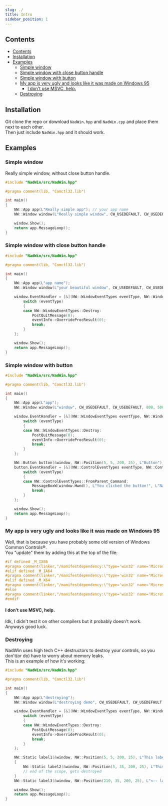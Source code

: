 ```yaml
---
slug: ./
title: Intro
sidebar_position: 1
---
```


## Contents

- [Contents](#contents)
- [Installation](#installation)
- [Examples](#examples)
  - [Simple window](#simple-window)
  - [Simple window with close button handle](#simple-window-with-close-button-handle)
  - [Simple window with button](#simple-window-with-button)
  - [My app is very ugly and looks like it was made on Windows 95](#my-app-is-very-ugly-and-looks-like-it-was-made-on-windows-95)
    - [I don't use MSVC, help.](#i-dont-use-msvc-help)
  - [Destroying](#destroying)

## Installation

Git clone the repo or download `NadWin.hpp` and `NadWin.cpp` and place them next to each other.  
Then just include `NadWin.hpp` and it should work.

## Examples

### Simple window

Really simple window, without close button handle.

```cpp showLineNumbers
#include "NadWin/src/NadWin.hpp"

#pragma comment(lib, "Comctl32.lib")

int main()
{
    NW::App app(L"Really simple app"); // your app name
    NW::Window window(L"Really simple window", CW_USEDEFAULT, CW_USEDEFAULT, 800, 500);

    window.Show();
    return app.MessageLoop();
}
```

### Simple window with close button handle

```cpp showLineNumbers
#include "NadWin/src/NadWin.hpp"

#pragma comment(lib, "Comctl32.lib")

int main()
{
    NW::App app(L"app name");
    NW::Window window(L"your beautiful window", CW_USEDEFAULT, CW_USEDEFAULT, 800, 500);

    window.EventHandler = [&](NW::WindowEventTypes eventType, NW::WindowEventInfo* eventInfo) {
        switch (eventType)
        {
        case NW::WindowEventTypes::Destroy:
            PostQuitMessage(0);
            eventInfo->OverrideProcResult(0);
            break;
        }
    };

    window.Show();
    return app.MessageLoop();
}
```

### Simple window with button

```cpp showLineNumbers
#include "NadWin/src/NadWin.hpp"

#pragma comment(lib, "Comctl32.lib")

int main()
{
    NW::App app(L"app");
    NW::Window window(L"window", CW_USEDEFAULT, CW_USEDEFAULT, 800, 500);

    window.EventHandler = [&](NW::WindowEventTypes eventType, NW::WindowEventInfo* eventInfo) {
        switch (eventType)
        {
        case NW::WindowEventTypes::Destroy:
            PostQuitMessage(0);
            eventInfo->OverrideProcResult(0);
            break;
        }
    };

    NW::Button button(&window, NW::Position(5, 5, 200, 25), L"Button");
    button.EventHandler = [&](NW::ControlEventTypes eventType, NW::ControlEventInfo* eventInfo) {
        switch (eventType)
        {
        case NW::ControlEventTypes::FromParent_Command:
            MessageBoxW(window.Hwnd(), L"You clicked the button!", L"NadWin demo", MB_OK | MB_ICONINFORMATION);
            break;
        }
    };

    window.Show();
    return app.MessageLoop();
}
```

### My app is very ugly and looks like it was made on Windows 95

Well, that is because you have probably some old version of Windows Common Controls®.  
You "update" them by adding this at the top of the file:

```cpp showLineNumbers
#if defined _M_IX86
#pragma comment(linker,"/manifestdependency:\"type='win32' name='Microsoft.Windows.Common-Controls' version='6.0.0.0' processorArchitecture='x86' publicKeyToken='6595b64144ccf1df' language='*'\"")
#elif defined _M_IA64
#pragma comment(linker,"/manifestdependency:\"type='win32' name='Microsoft.Windows.Common-Controls' version='6.0.0.0' processorArchitecture='ia64' publicKeyToken='6595b64144ccf1df' language='*'\"")
#elif defined _M_X64
#pragma comment(linker,"/manifestdependency:\"type='win32' name='Microsoft.Windows.Common-Controls' version='6.0.0.0' processorArchitecture='amd64' publicKeyToken='6595b64144ccf1df' language='*'\"")
#else
#pragma comment(linker,"/manifestdependency:\"type='win32' name='Microsoft.Windows.Common-Controls' version='6.0.0.0' processorArchitecture='*' publicKeyToken='6595b64144ccf1df' language='*'\"")
#endif
```

#### I don't use MSVC, help.

Idk, I didn't test it on other compilers but it probably doesn't work.  
Anyways good luck.

### Destroying

NadWin uses high tech C++ destructors to destroy your controls, so you don't(or do) have to worry about memory leaks.  
This is an example of how it's working:

```cpp showLineNumbers
#include "NadWin/src/NadWin.hpp"

#pragma comment(lib, "Comctl32.lib")

int main()
{
    NW::App app(L"destroying");
    NW::Window window(L"destroying demo", CW_USEDEFAULT, CW_USEDEFAULT, 800, 600);

    window.EventHandler = [&](NW::WindowEventTypes eventType, NW::WindowEventInfo* eventInfo) {
        switch (eventType)
        {
        case NW::WindowEventTypes::Destroy:
            PostQuitMessage(0);
            eventInfo->OverrideProcResult(0);
            break;
        }
    };

    NW::Static label1(&window, NW::Position(5, 5, 200, 25), L"This label will show");
    {
        NW::Static label2(&window, NW::Position(5, 35, 200, 25), L"This label won't show");
        // end of the scope, gets destroyed
    }
    NW::Static label3(&window, NW::Position(210, 35, 200, 25), L"<-- label2 should be here");

    window.Show();
    return app.MessageLoop();
}
```
